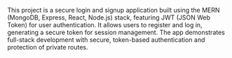
This project is a secure login and signup application built using the MERN (MongoDB, Express, React, Node.js) stack, featuring JWT (JSON Web Token) for user authentication. It allows users to register and log in, generating a secure token for session management. The app demonstrates full-stack development with secure, token-based authentication and protection of private routes.
